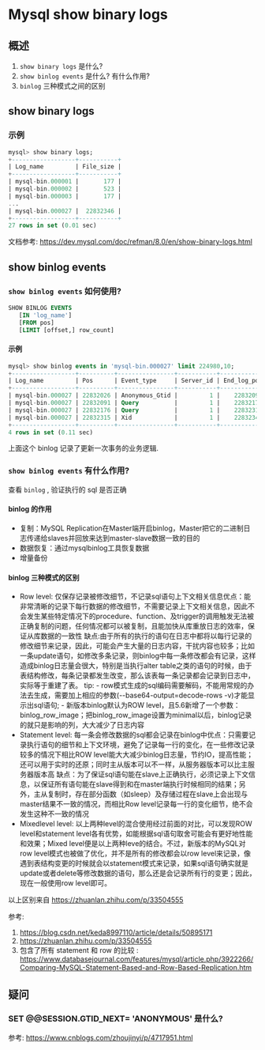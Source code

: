 # Mysql show binary logs

## 概述

1. `show binary logs` 是什么?
2. `show binlog events` 是什么? 有什么作用?
3. `binlog` 三种模式之间的区别

## show binary logs

### 示例

```sql
mysql> show binary logs;
+------------------+-----------+
| Log_name         | File_size |
+------------------+-----------+
| mysql-bin.000001 |       177 |
| mysql-bin.000002 |       523 |
| mysql-bin.000003 |       177 |
...
| mysql-bin.000027 |  22832346 |
+------------------+-----------+
27 rows in set (0.01 sec)
```

文档参考: https://dev.mysql.com/doc/refman/8.0/en/show-binary-logs.html


## show binlog events

###  `show binlog events` 如何使用? 

```sql
SHOW BINLOG EVENTS
   [IN 'log_name']
   [FROM pos]
   [LIMIT [offset,] row_count]
```

#### 示例

```sql
mysql> show binlog events in 'mysql-bin.000027' limit 224980,10;
+------------------+----------+----------------+-----------+-------------+----------------------------------------------------------------------------+
| Log_name         | Pos      | Event_type     | Server_id | End_log_pos | Info                                                                       |
+------------------+----------+----------------+-----------+-------------+----------------------------------------------------------------------------+
| mysql-bin.000027 | 22832026 | Anonymous_Gtid |         1 |    22832091 | SET @@SESSION.GTID_NEXT= 'ANONYMOUS'                                       |
| mysql-bin.000027 | 22832091 | Query          |         1 |    22832176 | BEGIN                                                                      |
| mysql-bin.000027 | 22832176 | Query          |         1 |    22832315 | use `db_test`; update v_user set school_index = school_index+1 where id =1 |
| mysql-bin.000027 | 22832315 | Xid            |         1 |    22832346 | COMMIT /* xid=149415 */                                                    |
+------------------+----------+----------------+-----------+-------------+----------------------------------------------------------------------------+
4 rows in set (0.11 sec)
```

上面这个 binlog 记录了更新一次事务的业务逻辑.

###  `show binlog events` 有什么作用?

查看 `binlog` , 验证执行的 sql 是否正确

#### binlog 的作用

- 复制：MySQL Replication在Master端开启binlog，Master把它的二进制日志传递给slaves并回放来达到master-slave数据一致的目的
- 数据恢复：通过mysqlbinlog工具恢复数据
- 增量备份

#### binlog 三种模式的区别

- Row level: 仅保存记录被修改细节，不记录sql语句上下文相关信息优点：能非常清晰的记录下每行数据的修改细节，不需要记录上下文相关信息，因此不会发生某些特定情况下的procedure、function、及trigger的调用触发无法被正确复制的问题，任何情况都可以被复制，且能加快从库重放日志的效率，保证从库数据的一致性
  缺点:由于所有的执行的语句在日志中都将以每行记录的修改细节来记录，因此，可能会产生大量的日志内容，干扰内容也较多；比如一条update语句，如修改多条记录，则binlog中每一条修改都会有记录，这样造成binlog日志量会很大，特别是当执行alter table之类的语句的时候，由于表结构修改，每条记录都发生改变，那么该表每一条记录都会记录到日志中，实际等于重建了表。
  tip: - row模式生成的sql编码需要解码，不能用常规的办法去生成，需要加上相应的参数(--base64-output=decode-rows -v)才能显示出sql语句; - 新版本binlog默认为ROW level，且5.6新增了一个参数：binlog_row_image；把binlog_row_image设置为minimal以后，binlog记录的就只是影响的列，大大减少了日志内容
- Statement level: 每一条会修改数据的sql都会记录在binlog中优点：只需要记录执行语句的细节和上下文环境，避免了记录每一行的变化，在一些修改记录较多的情况下相比ROW level能大大减少binlog日志量，节约IO，提高性能；还可以用于实时的还原；同时主从版本可以不一样，从服务器版本可以比主服务器版本高
  缺点：为了保证sql语句能在slave上正确执行，必须记录上下文信息，以保证所有语句能在slave得到和在master端执行时候相同的结果；另外，主从复制时，存在部分函数（如sleep）及存储过程在slave上会出现与master结果不一致的情况，而相比Row level记录每一行的变化细节，绝不会发生这种不一致的情况
- Mixedlevel level: 以上两种level的混合使用经过前面的对比，可以发现ROW level和statement level各有优势，如能根据sql语句取舍可能会有更好地性能和效果；Mixed level便是以上两种leve的结合。不过，新版本的MySQL对row level模式也被做了优化，并不是所有的修改都会以row level来记录，像遇到表结构变更的时候就会以statement模式来记录，如果sql语句确实就是update或者delete等修改数据的语句，那么还是会记录所有行的变更；因此，现在一般使用row level即可。

以上区别来自 https://zhuanlan.zhihu.com/p/33504555

参考:

1. https://blog.csdn.net/keda8997110/article/details/50895171
2. https://zhuanlan.zhihu.com/p/33504555
3. 包含了所有 statement 和 row 的比较 : https://www.databasejournal.com/features/mysql/article.php/3922266/Comparing-MySQL-Statement-Based-and-Row-Based-Replication.htm

## 疑问

### SET @@SESSION.GTID_NEXT= 'ANONYMOUS' 是什么?

参考: https://www.cnblogs.com/zhoujinyi/p/4717951.html

